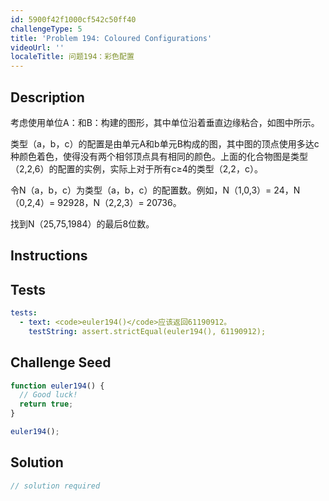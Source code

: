 ```yaml
---
id: 5900f42f1000cf542c50ff40
challengeType: 5
title: 'Problem 194: Coloured Configurations'
videoUrl: ''
localeTitle: 问题194：彩色配置
---
```


## Description
<section id="description">考虑使用单位A：和B：构建的图形，其中单位沿着垂直边缘粘合，如图中所示。 <p>类型（a，b，c）的配置是由单元A和b单元B构成的图，其中图的顶点使用多达c种颜色着色，使得没有两个相邻顶点具有相同的颜色。上面的化合物图是类型（2,2,6）的配置的实例，实际上对于所有c≥4的类型（2,2，c）。 </p><p>令N（a，b，c）为类型（a，b，c）的配置数。例如，N（1,0,3）= 24，N（0,2,4）= 92928，N（2,2,3）= 20736。 </p><p>找到N（25,75,1984）的最后8位数。 </p></section>

## Instructions
<section id="instructions">
</section>

## Tests
<section id='tests'>

```yml
tests:
  - text: <code>euler194()</code>应该返回61190912。
    testString: assert.strictEqual(euler194(), 61190912);

```

</section>

## Challenge Seed
<section id='challengeSeed'>

<div id='js-seed'>

```js
function euler194() {
  // Good luck!
  return true;
}

euler194();

```

</div>



</section>

## Solution
<section id='solution'>

```js
// solution required
```
</section>
